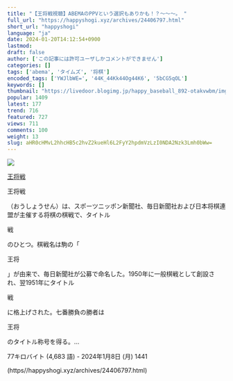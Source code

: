 ```yaml
---
title: "【王将戦視聴】ABEMAのPPVという選択もありかも！？～～～。 "
full_url: "https://happyshogi.xyz/archives/24406797.html"
short_url: "happyshogi"
language: "ja"
date: 2024-01-20T14:12:54+0900
lastmod: 
draft: false
author: ['この記事には許可ユーザしかコメントができません']
categories: []
tags: ['abema', 'タイムズ', '将棋']
encoded_tags: ['YWJlbWE=', '44K_44Kk44Og44K6', '5bCG5qOL']
keywords: []
thumbnail: "https://livedoor.blogimg.jp/happy_baseball_892-otakvwbm/imgs/7/2/72d33efb-s.jpg"
popular: 1409
latest: 177
trend: 716
featured: 727
views: 711
comments: 100
weight: 13
slug: aHR0cHMvL2hhcHB5c2hvZ2kueHl6L2FyY2hpdmVzLzI0NDA2Nzk3Lmh0bWw=
---
```


![](https://livedoor.blogimg.jp/happy_baseball_892-otakvwbm/imgs/7/2/72d33efb-s.jpg)

<div><a title='王将戦' href='https//ja.wikipedia.org/wiki/%E7%8E%8B%E5%B0%86%E6%88%A6' target='_blank'><p>王将戦</p></a> <p class='searchresult'><p>王将戦</p>（おうしょうせん）は、スポーツニッポン新聞社、毎日新聞社および日本将棋連盟が主催する将棋の棋戦で、タイトル<p>戦</p>のひとつ。棋戦名は駒の「<p>王将</p>」が由来で、毎日新聞社が公募で命名した。1950年に一般棋戦として創設され、翌1951年にタイトル<p>戦</p>に格上げされた。七番勝負の勝者は<p>王将</p>のタイトル称号を得る。…</p> <p class='mw-search-result-data'>77キロバイト (4,683 語) - 2024年1月8日 (月) 1441</p></div>

(https//happyshogi.xyz/archives/24406797.html)

